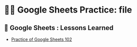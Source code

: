 # 👨‍💻 Google Sheets Practice: file 
##  📁  Google Sheets : Lessons Learned
- [Practice of Google Sheets 102](https://docs.google.com/spreadsheets/d/1xozFVTBCZA_Zcy0Sz2eQpY15u27ggMgkkerCxTUUo1E/edit?usp=sharing)
